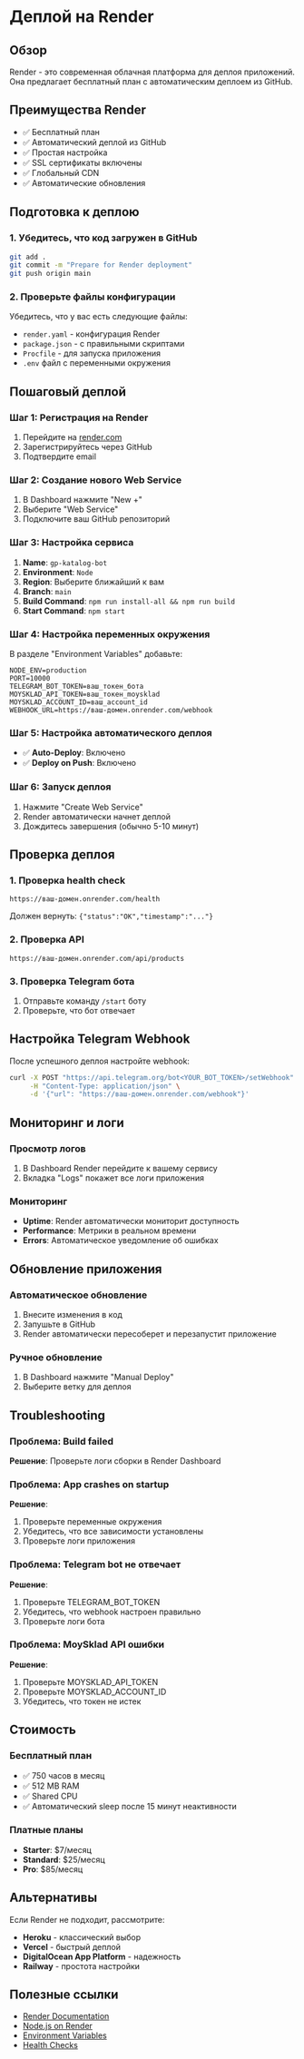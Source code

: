 # Деплой на Render

## Обзор
Render - это современная облачная платформа для деплоя приложений. Она предлагает бесплатный план с автоматическим деплоем из GitHub.

## Преимущества Render
- ✅ Бесплатный план
- ✅ Автоматический деплой из GitHub
- ✅ Простая настройка
- ✅ SSL сертификаты включены
- ✅ Глобальный CDN
- ✅ Автоматические обновления

## Подготовка к деплою

### 1. Убедитесь, что код загружен в GitHub
```bash
git add .
git commit -m "Prepare for Render deployment"
git push origin main
```

### 2. Проверьте файлы конфигурации
Убедитесь, что у вас есть следующие файлы:
- `render.yaml` - конфигурация Render
- `package.json` - с правильными скриптами
- `Procfile` - для запуска приложения
- `.env` файл с переменными окружения

## Пошаговый деплой

### Шаг 1: Регистрация на Render
1. Перейдите на [render.com](https://render.com)
2. Зарегистрируйтесь через GitHub
3. Подтвердите email

### Шаг 2: Создание нового Web Service
1. В Dashboard нажмите "New +"
2. Выберите "Web Service"
3. Подключите ваш GitHub репозиторий

### Шаг 3: Настройка сервиса
1. **Name**: `gp-katalog-bot`
2. **Environment**: `Node`
3. **Region**: Выберите ближайший к вам
4. **Branch**: `main`
5. **Build Command**: `npm run install-all && npm run build`
6. **Start Command**: `npm start`

### Шаг 4: Настройка переменных окружения
В разделе "Environment Variables" добавьте:

```
NODE_ENV=production
PORT=10000
TELEGRAM_BOT_TOKEN=ваш_токен_бота
MOYSKLAD_API_TOKEN=ваш_токен_moysklad
MOYSKLAD_ACCOUNT_ID=ваш_account_id
WEBHOOK_URL=https://ваш-домен.onrender.com/webhook
```

### Шаг 5: Настройка автоматического деплоя
- ✅ **Auto-Deploy**: Включено
- ✅ **Deploy on Push**: Включено

### Шаг 6: Запуск деплоя
1. Нажмите "Create Web Service"
2. Render автоматически начнет деплой
3. Дождитесь завершения (обычно 5-10 минут)

## Проверка деплоя

### 1. Проверка health check
```
https://ваш-домен.onrender.com/health
```
Должен вернуть: `{"status":"OK","timestamp":"..."}`

### 2. Проверка API
```
https://ваш-домен.onrender.com/api/products
```

### 3. Проверка Telegram бота
1. Отправьте команду `/start` боту
2. Проверьте, что бот отвечает

## Настройка Telegram Webhook

После успешного деплоя настройте webhook:

```bash
curl -X POST "https://api.telegram.org/bot<YOUR_BOT_TOKEN>/setWebhook" \
     -H "Content-Type: application/json" \
     -d '{"url": "https://ваш-домен.onrender.com/webhook"}'
```

## Мониторинг и логи

### Просмотр логов
1. В Dashboard Render перейдите к вашему сервису
2. Вкладка "Logs" покажет все логи приложения

### Мониторинг
- **Uptime**: Render автоматически мониторит доступность
- **Performance**: Метрики в реальном времени
- **Errors**: Автоматическое уведомление об ошибках

## Обновление приложения

### Автоматическое обновление
1. Внесите изменения в код
2. Запушьте в GitHub
3. Render автоматически пересоберет и перезапустит приложение

### Ручное обновление
1. В Dashboard нажмите "Manual Deploy"
2. Выберите ветку для деплоя

## Troubleshooting

### Проблема: Build failed
**Решение**: Проверьте логи сборки в Render Dashboard

### Проблема: App crashes on startup
**Решение**: 
1. Проверьте переменные окружения
2. Убедитесь, что все зависимости установлены
3. Проверьте логи приложения

### Проблема: Telegram bot не отвечает
**Решение**:
1. Проверьте TELEGRAM_BOT_TOKEN
2. Убедитесь, что webhook настроен правильно
3. Проверьте логи бота

### Проблема: MoySklad API ошибки
**Решение**:
1. Проверьте MOYSKLAD_API_TOKEN
2. Проверьте MOYSKLAD_ACCOUNT_ID
3. Убедитесь, что токен не истек

## Стоимость

### Бесплатный план
- ✅ 750 часов в месяц
- ✅ 512 MB RAM
- ✅ Shared CPU
- ✅ Автоматический sleep после 15 минут неактивности

### Платные планы
- **Starter**: $7/месяц
- **Standard**: $25/месяц
- **Pro**: $85/месяц

## Альтернативы

Если Render не подходит, рассмотрите:
- **Heroku** - классический выбор
- **Vercel** - быстрый деплой
- **DigitalOcean App Platform** - надежность
- **Railway** - простота настройки

## Полезные ссылки

- [Render Documentation](https://render.com/docs)
- [Node.js on Render](https://render.com/docs/deploy-node-express-app)
- [Environment Variables](https://render.com/docs/environment-variables)
- [Health Checks](https://render.com/docs/health-checks) 